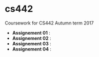 # cs442

Coursework for CS442 Autumn term 2017

- **Assignement 01** : 
- **Assignement 02** :
- **Assignement 03** :
- **Assignement 04** :

